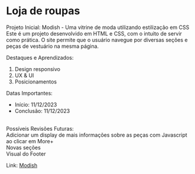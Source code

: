 <h1>Loja de roupas</h1>

Projeto Inicial: Modish - Uma vitrine de moda utilizando estilização em CSS<br>
Este é um projeto desenvolvido em HTML e CSS, com o intuito de servir como prática. O site permite que o usuário navegue por diversas seções e peças de vestuário na mesma página.

Destaques e Aprendizados: <br>
<ol>
  <li>Design responsivo</li>
  <li>UX & UI</li>
  <li>Posicionamentos</li>
</ol>

Datas Importantes: 
<ul>
  <li>Início: 11/12/2023</li>
  <li>Conclusão: 11/12/2023</li><br>
</ul>

Possíveis Revisões Futuras: <br>
Adicionar um display de mais informações sobre as peças com Javascript ao clicar em More+ <br>
Novas seções <br>
Visual do Footer

Link: <a href="[https://caiorossi00.github.io/Modish/](https://caiorossi00.github.io/Modish/)https://caiorossi00.github.io/Modish/">Modish</a>
